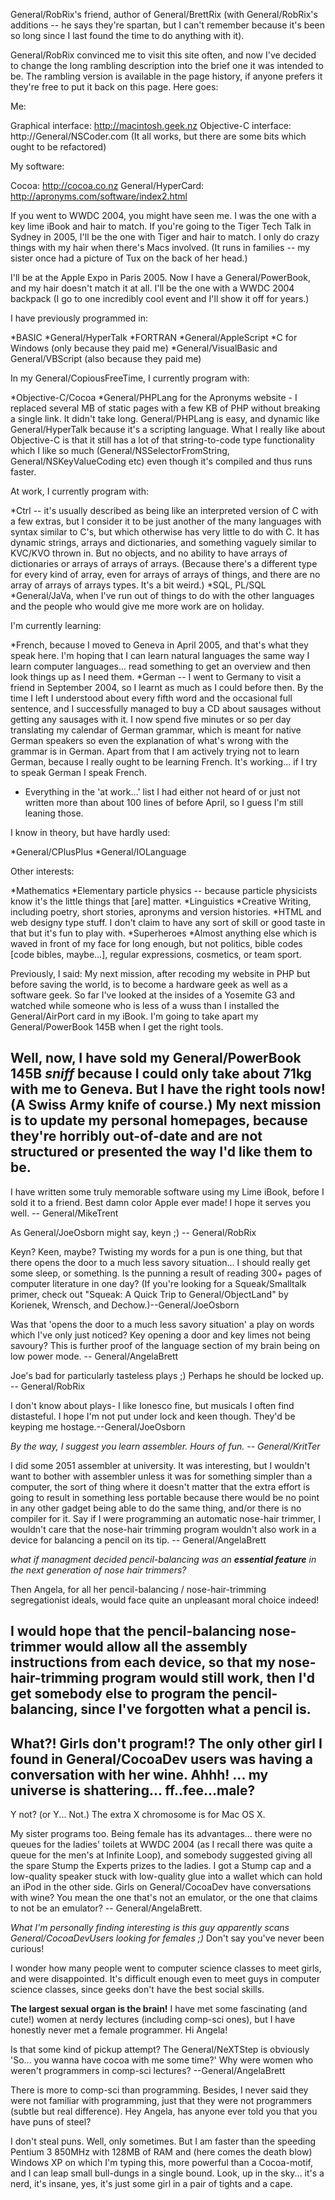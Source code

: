 



General/RobRix's friend, author of General/BrettRix (with General/RobRix's additions -- he says they're spartan, but I can't remember because it's been so long since I last found the time to do anything with it).

General/RobRix convinced me to visit this site often, and now I've decided to change the long rambling description into the brief one it was intended to be. The rambling version is available in the page history, if anyone prefers it they're free to put it back on this page. Here goes:

Me:

Graphical interface: http://macintosh.geek.nz
Objective-C interface: http://General/NSCoder.com (It all works, but there are some bits which ought to be refactored)

My software:

Cocoa: http://cocoa.co.nz
General/HyperCard: http://apronyms.com/software/index2.html

If you went to WWDC 2004, you might have seen me. I was the one with a key lime iBook and hair to match. If you're going to the Tiger Tech Talk in Sydney in 2005, I'll be the one with Tiger and hair to match. I only do crazy things with my hair when there's Macs involved. (It runs in families -- my sister once had a picture of Tux on the back of her head.)

I'll be at the Apple Expo in Paris 2005. Now I have a General/PowerBook, and my hair doesn't match it at all. I'll be the one with a WWDC 2004 backpack (I go to one incredibly cool event and I'll show it off for years.)

I have previously programmed in:

*BASIC
*General/HyperTalk
*FORTRAN
*General/AppleScript
*C for Windows (only because they paid me)
*General/VisualBasic and General/VBScript (also because they paid me)

In my General/CopiousFreeTime, I currently program with:

*Objective-C/Cocoa
*General/PHPLang for the Apronyms website - I replaced several MB of static pages with a few KB of PHP without breaking a single link. It didn't take long. General/PHPLang is easy, and dynamic like General/HyperTalk because it's a scripting language. What I really like about Objective-C is that it still has a lot of that string-to-code type functionality which I like so much (General/NSSelectorFromString, General/NSKeyValueCoding etc) even though it's compiled and thus runs faster.

At work, I currently program with:

*Ctrl -- it's usually described as being like an interpreted version of C with a few extras, but I consider it to be just another of the many languages with syntax similar to C's, but which otherwise has very little to do with C. It has dynamic strings, arrays and dictionaries, and something vaguely similar to KVC/KVO thrown in. But no objects, and no ability to have arrays of dictionaries or arrays of arrays of arrays. (Because there's a different type for every kind of array, even for arrays of arrays of things, and there are no array of arrays of arrays types. It's a bit weird.)
*SQL, PL/SQL
*General/JaVa, when I've run out of things to do with the other languages and the people who would give me more work are on holiday.

I'm currently learning:

*French, because I moved to Geneva in April 2005, and that's what they speak here. I'm hoping that I can learn natural languages the same way I learn computer languages... read something to get an overview and then look things up as I need them.
*German -- I went to Germany to visit a friend in September 2004, so I learnt as much as I could before then. By the time I left I understood about every fifth word and the occasional full sentence, and I successfully managed to buy a CD about sausages without getting any sausages with it. I now spend five minutes or so per day translating my calendar of German grammar, which is meant for native German speakers so even the explanation of what's wrong with the grammar is in German. Apart from that I am actively trying not to learn German, because I really ought to be learning French. It's working... if I try to speak German I speak French.
* Everything in the 'at work...' list I had either not heard of or just not written more than about 100 lines of before April, so I guess I'm still leaning those.

I know in theory, but have hardly used:

*General/CPlusPlus
*General/IOLanguage


Other interests:

*Mathematics
*Elementary particle physics -- because particle physicists know it's the little things that [are] matter.
*Linguistics
*Creative Writing, including poetry, short stories, apronyms and version histories.
*HTML and web designy type stuff. I don't claim to have any sort of skill or good taste in that but it's fun to play with.
*Superheroes
*Almost anything else which is waved in front of my face for long enough, but not politics, bible codes [code bibles, maybe...], regular expressions, cosmetics, or team sport.


Previously, I said:
My next mission, after recoding my website in PHP but before saving the world, is to become a hardware geek as well as a software geek. So far I've looked at the insides of a Yosemite G3 and watched while someone who is less of a wuss than I installed the General/AirPort card in my iBook. I'm going to take apart my General/PowerBook 145B when I get the right tools.

Well, now, I have sold my General/PowerBook 145B *sniff* because I could only take about 71kg with me to Geneva. But I have the right tools now! (A Swiss Army knife of course.) My next mission is to update my personal homepages, because they're horribly out-of-date and are not structured or presented the way I'd like them to be.
----

I have written some truly memorable software using my Lime iBook, before I sold it to a friend. Best damn color Apple ever made! I hope it serves you well. -- General/MikeTrent

As General/JoeOsborn might say, keyn ;) -- General/RobRix

Keyn?  Keen, maybe?  Twisting my words for a pun is one thing, but that there opens the door to a much less savory situation... I should really get some sleep, or something.  Is the punning a result of reading 300+ pages of computer literature in one day? (If you're looking for a Squeak/Smalltalk primer, check out "Squeak: A Quick Trip to General/ObjectLand" by Korienek, Wrensch, and Dechow.)--General/JoeOsborn

Was that 'opens the door to a much less savory situation' a play on words which I've only just noticed? Key opening a door and key limes not being savoury? This is further proof of the language section of my brain being on low power mode. -- General/AngelaBrett

Joe's bad for particularly tasteless plays ;) Perhaps he should be locked up. -- General/RobRix

I don't know about plays- I like Ionesco fine, but musicals I often find distasteful.  I hope I'm not put under lock and keen though. They'd be keyping me hostage.--General/JoeOsborn

*By the way, I suggest you learn assembler. Hours of fun. -- General/KritTer*

I did some 2051 assembler at university. It was interesting, but I wouldn't want to bother with assembler unless it was for something simpler than a computer, the sort of thing where it doesn't matter that the extra effort is going to result in something less portable because there would be no point in any other gadget being able to do the same thing, and/or there is no compiler for it. Say if I were programming an automatic nose-hair trimmer, I wouldn't care that the nose-hair trimming program wouldn't also work in a device for balancing a pencil on its tip. -- General/AngelaBrett

*what if managment decided pencil-balancing was an **essential feature** in the next generation of nose hair trimmers?*

Then Angela, for all her pencil-balancing / nose-hair-trimming segregationist ideals, would face quite an unpleasant moral choice indeed!

I would hope that the pencil-balancing nose-trimmer would allow all the assembly instructions from each device, so that my nose-hair-trimming program would still work, then I'd get somebody else to program the pencil-balancing, since I've forgotten what a pencil is.
----
What?! Girls don't program!? The only other girl I found in General/CocoaDev users was having a conversation with her wine. Ahhh! ... my universe is shattering... ff..fee...male?
----
Y not? (or Y... Not.) The extra X chromosome is for Mac OS X.

My sister programs too. Being female has its advantages... there were no queues for the ladies' toilets at WWDC 2004 (as I recall there was quite a queue for the men's at Infinite Loop), and somebody suggested giving all the spare Stump the Experts prizes to the ladies. I got a Stump cap and a low-quality speaker stuck with low-quality glue into a wallet which can hold an iPod in the other side. Girls on General/CocoaDev have conversations with wine? You mean the one that's not an emulator, or the one that claims to not be an emulator? -- General/AngelaBrett.

*What I'm personally finding interesting is this guy apparently scans General/CocoaDevUsers looking for females ;)* Don't say you've never been curious!

I wonder how many people went to computer science classes to meet girls, and were disappointed. It's difficult enough even to meet guys in computer science classes, since geeks don't have the best social skills.

**The largest sexual organ is the brain!** I have met some fascinating (and cute!) women at nerdy lectures (including comp-sci ones), but I have honestly never met a female programmer. Hi Angela!

Is that some kind of pickup attempt? The General/NeXTStep is obviously 'So... you wanna have cocoa with me some time?' 
Why were women who weren't programmers in comp-sci lectures? --General/AngelaBrett

There is more to comp-sci than programming. Besides, I never said they were not familiar with programming, just that they were not programmers (subtle but real difference). Hey Angela, has anyone ever told you that you have puns of steel?

I don't steal puns. Well, only sometimes. But I am faster than the speeding Pentium 3 850MHz with 128MB of RAM and (here comes the death blow) Windows XP on which I'm typing this, more powerful than a Cocoa-motif, and I can leap small bull-dungs in a single bound. Look, up in the sky... it's a nerd, it's insane, yes, it's just some girl in a pair of tights and a cape.